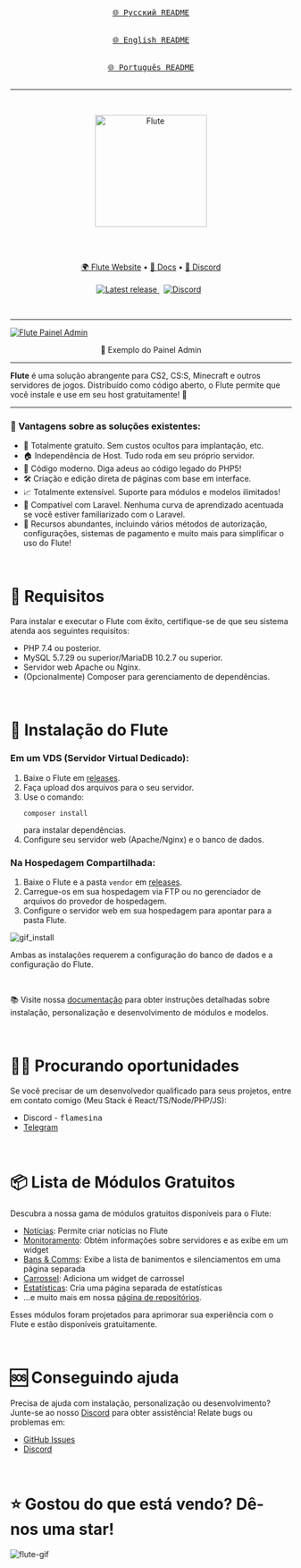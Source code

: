 <div align="center">
  
[<kbd><br>🌐 Русский README<br><br></kbd>](./README_RU.md)
[<kbd><br>🌐 English README<br><br></kbd>](./README.md)
[<kbd><br>🌐 Português README<br><br></kbd>](./README_BR.md)
</div>

<hr />
&nbsp;
<p align="center">
  <a href="https://flute-cms.com" target="_blank">
    <img src="https://github.com/Flute-CMS/cms/assets/62756604/af601b07-7ec6-45df-8a03-592d362a4a0c" alt="Flute" width="200px">
  </a>
</p>
&nbsp;

<br />
<br />
<p align="center">
  <a href="https://demo.flute-cms.com">🌍 Flute Website</a> •
    <a href="https://docs.flute-cms.com">📖 Docs</a> •
    <a href="https://discord.gg/BcBMeVJJsd">💬 Discord</a>
    <br /><br />
   <a href="https://github.com/Flute-CMS/cms/releases">
        <img src="https://img.shields.io/github/release/Flute-CMS/cms.svg" alt="Latest release" />
    </a>
  &nbsp;
  <a href="https://discord.gg/BcBMeVJJsd"><img alt="Discord" src="https://img.shields.io/discord/869991184968323092?label=Discord&color=7289da&style=flat-square" /></a>
  &nbsp;
</p>
&nbsp;

<hr />

<a href="https://demo.flute-cms.com">
  <img src="https://github.com/Flute-CMS/cms/assets/62756604/81f45ad7-f065-4248-b946-94f01312a3cc" alt="Flute Painel Admin"/>
</a>
<p align="center">
  👀 Exemplo do Painel Admin
</p>

<hr />
<b>Flute</b> é uma solução abrangente para CS2, CS:S, Minecraft e outros servidores de jogos. Distribuído como código aberto, o Flute permite que você instale e use em seu host gratuitamente! 🎉

<hr />

<h3>🚀 Vantagens sobre as soluções existentes:</h3>
<ul>
  <li>💯 Totalmente gratuito. Sem custos ocultos para implantação, etc.</li>
  <li>🏠 Independência de Host. Tudo roda em seu próprio servidor.</li>
  <li>🌟 Código moderno. Diga adeus ao código legado do PHP5!</li>
  <li>🛠️ Criação e edição direta de páginas com base em interface.</li>
  <li>📈 Totalmente extensível. Suporte para módulos e modelos ilimitados!</li>
  <li>🔗 Compatível com Laravel. Nenhuma curva de aprendizado acentuada se você estiver familiarizado com o Laravel.</li>
  <li>🔧 Recursos abundantes, incluindo vários métodos de autorização, configurações, sistemas de pagamento e muito mais para simplificar o uso do Flute!</li>
</ul>

&nbsp;

# 💼 Requisitos

Para instalar e executar o Flute com êxito, certifique-se de que seu sistema atenda aos seguintes requisitos:
- PHP 7.4 ou posterior.
- MySQL 5.7.29 ou superior/MariaDB 10.2.7 ou superior.
- Servidor web Apache ou Nginx.
- (Opcionalmente) Composer para gerenciamento de dependências.

&nbsp;

# 🚀 Instalação do Flute

### Em um VDS (Servidor Virtual Dedicado):

1. Baixe o Flute em [releases](https://github.com/Flute-CMS/cms/releases).
2. Faça upload dos arquivos para o seu servidor.
3. Use o comando:
   ```
   composer install
   ```
   para instalar dependências.
4. Configure seu servidor web (Apache/Nginx) e o banco de dados.

### Na Hospedagem Compartilhada:

1. Baixe o Flute e a pasta `vendor` em [releases](https://github.com/Flute-CMS/cms/releases).
2. Carregue-os em sua hospedagem via FTP ou no gerenciador de arquivos do provedor de hospedagem.
3. Configure o servidor web em sua hospedagem para apontar para a pasta Flute.

![gif_install](https://github.com/Flute-CMS/cms/assets/62756604/62b8a0cb-c7ed-431b-981c-470304c1fbd8)

Ambas as instalações requerem a configuração do banco de dados e a configuração do Flute.

&nbsp;

📚 Visite nossa [documentação](https://docs.flute-cms.com/docs/what_it) para obter instruções detalhadas sobre instalação, personalização e desenvolvimento de módulos e modelos.

&nbsp;

# 👨‍💻 Procurando oportunidades

Se você precisar de um desenvolvedor qualificado para seus projetos, entre em contato comigo (Meu Stack é React/TS/Node/PHP/JS):
- Discord - <kbd>flamesina</kbd>
- [Telegram](https://t.me/flamesina)
  
&nbsp;

# 📦 Lista de Módulos Gratuitos

Descubra a nossa gama de módulos gratuitos disponíveis para o Flute:
- [Notícias](https://github.com/Flute-CMS/news): Permite criar notícias no Flute
- [Monitoramento](https://github.com/Flute-CMS/monitoring): Obtém informações sobre servidores e as exibe em um widget
- [Bans & Comms](https://github.com/Flute-CMS/BansComms): Exibe a lista de banimentos e silenciamentos em uma página separada
- [Carrossel](https://github.com/Flute-CMS/carousel): Adiciona um widget de carrossel
- [Estatísticas](https://github.com/Flute-CMS/stats): Cria uma página separada de estatísticas
- ...e muito mais em nossa [página de repositórios](https://github.com/orgs/Flute-CMS/repositories).

Esses módulos foram projetados para aprimorar sua experiência com o Flute e estão disponíveis gratuitamente.

&nbsp;

# 🆘 Conseguindo ajuda

Precisa de ajuda com instalação, personalização ou desenvolvimento? Junte-se ao nosso [Discord](https://discord.gg/BcBMeVJJsd) para obter assistência! Relate bugs ou problemas em:
- [GitHub Issues](https://github.com/Flute-CMS/cms/issues)
- [Discord](https://discord.gg/BcBMeVJJsd)

&nbsp;

# ⭐ Gostou do que está vendo? Dê-nos uma star!

![flute-gif](https://github.com/Flute-CMS/cms/assets/62756604/87d18227-41ac-4a7d-9210-d46b9fd56049)
